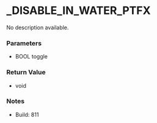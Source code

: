 # _DISABLE_IN_WATER_PTFX

No description available.

### Parameters
* BOOL toggle

### Return Value
* void

### Notes
* Build: 811

